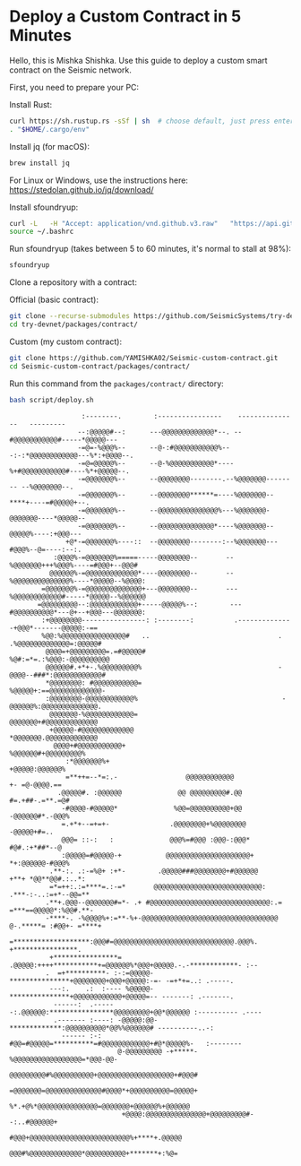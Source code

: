 # Deploy a Custom Contract in 5 Minutes

Hello, this is Mishka Shishka. Use this guide to deploy a custom smart contract on the Seismic network.

First, you need to prepare your PC:

Install Rust:  
```bash
curl https://sh.rustup.rs -sSf | sh  # choose default, just press enter
. "$HOME/.cargo/env"
```

Install jq (for macOS):  
```bash
brew install jq
```

For Linux or Windows, use the instructions here:  
https://stedolan.github.io/jq/download/

Install sfoundryup:  
```bash
curl -L   -H "Accept: application/vnd.github.v3.raw"   "https://api.github.com/repos/SeismicSystems/seismic-foundry/contents/sfoundryup/install?ref=seismic" | bash
source ~/.bashrc
```

Run sfoundryup (takes between 5 to 60 minutes, it's normal to stall at 98%):  
```bash
sfoundryup
```

Clone a repository with a contract:  

Official (basic contract):  
```bash
git clone --recurse-submodules https://github.com/SeismicSystems/try-devnet.git
cd try-devnet/packages/contract/
```

Custom (my custom contract):  
```bash
git clone https://github.com/YAMISHKA02/Seismic-custom-contract.git
cd Seismic-custom-contract/packages/contract/
```

Run this command from the `packages/contract/` directory:  
```bash
bash script/deploy.sh
```


                                                                                                            
                      :--------.        :----------------    ---------------   ---------                    
                     --:@@@@@#--:      ---@@@@@@@@@@@@@*--. --#@@@@@@@@@@@#-----*@@@@@---                   
                     -=@=-%@@@%--      --@-:#@@@@@@@@@@@%---:-:*@@@@@@@@@@@@---%*:+@@@@--.                  
                     -=@=@@@@@%--      --@-%@@@@@@@@@@@*----%+#@@@@@@@@@@@#----%*+@@@@@--.                  
                     -=@@@@@@@%--      --@@@@@@@@--------.--%@@@@@@@-------- --%@@@@@@@--.                  
                     -=@@@@@@@%--      --@@@@@@@@******=----%@@@@@@@--****+----=#@@@@@+--.                  
                     -=@@@@@@@%--      --@@@@@@@@@@@@@@@%---%@@@@@@@-@@@@@@@----*@@@@@--                    
                     -=@@@@@@@%--      --@@@@@@@@@@@@@@*----%@@@@@@@--@@@@@%----:+@@@---                    
                  +@*-=@@@@@@@%----::  --@@@@@@@@--------:--%@@@@@@@---#@@@%--@=----:--:.                   
               :@@@@%-=@@@@@@@%=====-----@@@@@@@@--       --%@@@@@@@+++%@@@%----=#@@@+--@@@#                
              @@@@@@%-=@@@@@@@@@@@@@*----@@@@@@@@--       --%@@@@@@@@@@@@@@%----*@@@@@--%@@@@:              
            =@@@@@@@%-=@@@@@@@@@@@@@@+---@@@@@@@@--       ---%@@@@@@@@@@@@#-----*@@@@@--%@@@@@@             
           =@@@@@@@@@--:@@@@@@@@@@@@+-----@@@@@%--:        ---#@@@@@@@@@@*---@+--+@@@---@@@@@@@:            
            :+@@@@@@@@----------------: :--------:          .--------------+@@@*-------@@@@@:-==            
            %@@:%@@@@@@@@@@@@@@@@#   ..                                . .%@@@@@@@@@@@@@=:@@@@@#            
             @@@@=+@@@@@@@@@=.=#@@@@@#                                 %@#:=*=.:%@@@:-@@@@@@@@@@            
             @@@@@@#.+*+-.%@@@@@@@@@%                                  -@@@@--###*:@@@@@@@@@@@@#            
             *@@@@@@@@: #@@@@@@@@@@@=                                   %@@@@@+:==@@@@@@@@@@@@@-            
             :@@@@@@@@-@@@@@@@@@@@@%                                    -@@@@@@%:@@@@@@@@@@@@@@.            
              @@@@@@@-%@@@@@@@@@@@@=                                     @@@@@@@+#@@@@@@@@@@@@@             
              +@@@@@-#@@@@@@@@@@@@@                                      *@@@@@@@.@@@@@@@@@@@@@             
               @@@@+#@@@@@@@@@@@+                                         %@@@@@@#+@@@@@@@@@%               
                  :*@@@@@@@%+                                               +@@@@@:@@@@@@%                  
                  =**++=--*=:.-                 @@@@@@@@@@@@                 +- =@-@@@@.==                  
                .@@@@@#. :@@@@@@              @@ @@@@@@@@@#.@@              #=.+##-.=**.=@#                 
                 -#@@@@-#@@@@@*              %@@=@@@@@@@@@@+@@              -@@@@@@#*.-@@@%                 
                 =.+*+--=+=+-               .@@@@@@@@+%@@@@@@@@                -@@@@@+#=..                  
                 @@@= ::-:   :              @@@%=#@@@ :@@@-:@@@*              #@#.:+*##*--@                 
                 :@@@@@=#@@@@@-+           @@@@@@@@@@@@@@@@@@@@@+           *+:@@@@@@-#@@@%                 
              .**-:. .:-=%@+ :+*-        .@@@@@###@@@@@@@@+#@@@@@@         +**+ *@@**@@#.:..*:              
              =*=++:.:=****=.:-=*       @@@@@@@@@@@@@@@@@@@@@@@@@@@:      .***-:-..:=+*--@@=**              
             .**+.@@@--@@@@@@@#=*- .+ #@@@@@@@@@@@@@@@@@@@@@@@@@@@@@@:.=  =***==@@@@@*:%@@#.**-             
             -****-. -%@@@@%+:=**-%+-@@@@@@@@@@@@@@@@@@@@@@@@@@@@@@@@@@ @-.*****= :#@@+- =****+             
             =*******************:@@@#=@@@@@@@@@@@@@@@@@@@@@@@@@@@@@@.@@@%. +****************.              
              +****************= .@@@@@:++++***********+=@@@@@@%*@@@+@@@@@.-.-************- :--             
             .  =+**********- :-:=@@@@@-***************+@@@@@@@@+@@@+@@@@@:-=- -=+*+=..: .-----.            
              ---:.    .:  :---- %@@@@@-***************+@@@@@@@@@@@@+@@@@@=-- -------: .-------.            
               ------:  .------:.@@@@@@:****************@@@@@@@@@+@@*@@@@@@ :---------- .----               
               .------- :----: -@@@@@:@@-*************:@@@@@@@@@@*@@%%@@@@@@# ----------..-:                
                 ------ :-:    #@@=#@@@@@=**********=#@@@@@@@@@@@@+#@*@@@@@%-   :--------                   
                               @-@@@@@@@@@ -+*****-%@@@@@@@@@@@@@@@@@=*@@@-@@-                              
                               @@@@@@@@@#%@@@@@@@@@@+@@@@@@@@@@@@@@@@@@@+#@@@#                              
                               =@@@@@@@=@@@@@@@@@@@@@@#@@@@*+@@@@@@@@@@=@@@@@+                              
                                %*.+@%*@@@@@@@@@@@@@@@=@@@@@@@+@@@@@@%+@@@@@@                               
                                +@@@@:@@@@@@@@@@@@@@@+@@@@@@@@@#--:..#@@@@@@+                               
                                 #@@@+@@@@@@@@@@@@@@@@@@@@@@@@@%+****+.@@@@@                                
                                  @@@#%@@@@@@@@@@@@@*@@@@@@@@@@+*******+:%@=                                
                                                                                                            
                                                                                                            
                                                                                                            
